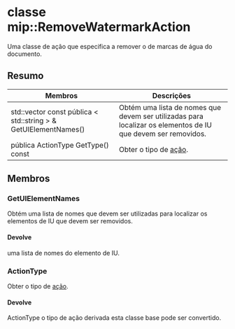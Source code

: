 # <a name="class-mipremovewatermarkaction"></a>classe mip::RemoveWatermarkAction 
Uma classe de ação que especifica a remover o de marcas de água do documento.
  
## <a name="summary"></a>Resumo
 Membros                        | Descrições                                
--------------------------------|---------------------------------------------
std::vector const pública < std::string > & GetUIElementNames()  |  Obtém uma lista de nomes que devem ser utilizadas para localizar os elementos de IU que devem ser removidos.
pública ActionType GetType() const  |  Obter o tipo de [ação](#classmip_1_1_action).
  
## <a name="members"></a>Membros
  
### <a name="getuielementnames"></a>GetUIElementNames
Obtém uma lista de nomes que devem ser utilizadas para localizar os elementos de IU que devem ser removidos.
  
#### <a name="returns"></a>Devolve
uma lista de nomes do elemento de IU.
  
### <a name="actiontype"></a>ActionType
Obter o tipo de [ação](#classmip_1_1_action).
  
#### <a name="returns"></a>Devolve
ActionType o tipo de ação derivada esta classe base pode ser convertido.